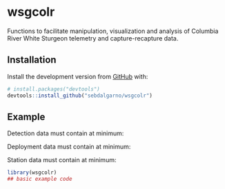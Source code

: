 
<!-- README.md is generated from README.Rmd. Please edit that file -->

# wsgcolr

<!-- badges: start -->
<!-- badges: end -->

Functions to facilitate manipulation, visualization and analysis of
Columbia River White Sturgeon telemetry and capture-recapture data.

## Installation

Install the development version from [GitHub](https://github.com/) with:

``` r
# install.packages("devtools")
devtools::install_github("sebdalgarno/wsgcolr")
```

## Example

Detection data must contain at minimum:

Deployment data must contain at minimum:

Station data must contain at minimum:

``` r
library(wsgcolr)
## basic example code 
```
